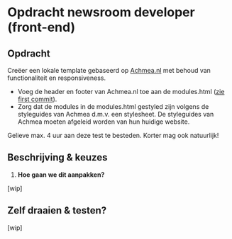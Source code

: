 # Opdracht newsroom developer (front-end)

## Opdracht
Creëer een lokale template gebaseerd op [Achmea.nl](https://www.achmea.nl/) met behoud van functionaliteit en responsiveness.

- Voeg de header en footer van Achmea.nl toe aan de modules.html ([zie first commit](https://github.com/5A5K1A/pagenieuws/commit/dabc68f782234c4d61e4bcafe01c33a816eed2f0#diff-ffdcce59b68831a2eb9fd751aa5cb632)).
- Zorg dat de modules in de modules.html gestyled zijn volgens de styleguides van Achmea d.m.v. een stylesheet.
   De styleguides van Achmea moeten afgeleid worden van hun huidige website.

Gelieve max. 4 uur aan deze test te besteden. Korter mag ook natuurlijk!

## Beschrijving & keuzes

1. **Hoe gaan we dit aanpakken?**

[wip]

## Zelf draaien & testen?

[wip]